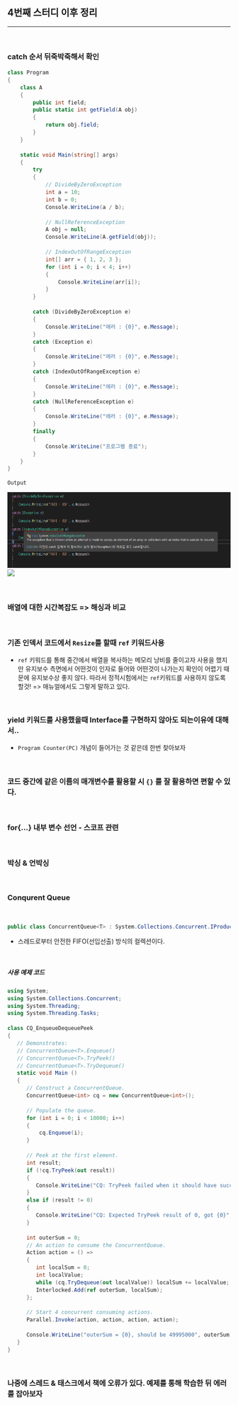 ## 4번째 스터디 이후 정리
----------------

<br />

### catch 순서 뒤죽박죽해서 확인

```csharp
class Program
{
    class A
    {
        public int field;
        public static int getField(A obj)
        {
            return obj.field;
        }
    }

    static void Main(string[] args)
    {
        try
        {
            // DivideByZeroException
            int a = 10;
            int b = 0;
            Console.WriteLine(a / b);

            // NullReferenceException
            A obj = null;
            Console.WriteLine(A.getField(obj));

            // IndexOutOfRangeException            
            int[] arr = { 1, 2, 3 };
            for (int i = 0; i < 4; i++)
            {
                Console.WriteLine(arr[i]);
            }
        }

        catch (DivideByZeroException e)
        {
            Console.WriteLine("에러 : {0}", e.Message);
        }
        catch (Exception e)
        {
            Console.WriteLine("에러 : {0}", e.Message);
        }
        catch (IndexOutOfRangeException e)
        {
            Console.WriteLine("에러 : {0}", e.Message);
        }
        catch (NullReferenceException e)
        {
            Console.WriteLine("에러 : {0}", e.Message);
        }
        finally
        {
            Console.WriteLine("프로그램 종료");
        }
    }
}
```

`Output`

![Output of Upper Code](./images/catch_exception_image.PNG)
<image src="./images/catch_exception_image.PNG">


<br />

### 배열에 대한 시간복잡도 => 해싱과 비교

<br />

### 기존 인덱서 코드에서 `Resize`를 할때 `ref` 키워드사용
- `ref` 키워드를 통해 중간에서 배열을 복사하는 메모리 낭비를 줄이고자 사용을 했지만 유지보수 측면에서 어떤것이 인자로 들어와 어떤것이 나가는지 확인이 어렵기 때문에 유지보수상 좋지 않다. 따라서 정적시험에서는 `ref`키워드를 사용하지 않도록 할것! => 매뉴얼에서도 그렇게 말하고 있다.

<br />

### yield 키워드를 사용했을때 Interface를 구현하지 않아도 되는이유에 대해서..
- `Program Counter(PC)` 개념이 들어가는 것 같은데 한번 찾아보자

<br />

### 코드 중간에 같은 이름의 매개변수를 활용할 시 `{}` 를 잘 활용하면 편할 수 있다.

<br />

### for{...} 내부 변수 선언 - 스코프 관련

<br />

### 박싱 & 언박싱

<br />

### Conqurent Queue

<br />

```csharp
public class ConcurrentQueue<T> : System.Collections.Concurrent.IProducerConsumerCollection<T>, System.Collections.Generic.IEnumerable<T>, System.Collections.Generic.IReadOnlyCollection<T>, System.Collections.ICollection
```
- 스레드로부터 안전한 FIFO(선입선출) 방식의 컬렉션이다.

<br />

##### 사용 예제 코드

```csharp
using System;
using System.Collections.Concurrent;
using System.Threading;
using System.Threading.Tasks;

class CQ_EnqueueDequeuePeek
{
   // Demonstrates:
   // ConcurrentQueue<T>.Enqueue()
   // ConcurrentQueue<T>.TryPeek()
   // ConcurrentQueue<T>.TryDequeue()
   static void Main ()
   {
      // Construct a ConcurrentQueue.
      ConcurrentQueue<int> cq = new ConcurrentQueue<int>();

      // Populate the queue.
      for (int i = 0; i < 10000; i++)
      {
          cq.Enqueue(i);
      }

      // Peek at the first element.
      int result;
      if (!cq.TryPeek(out result))
      {
         Console.WriteLine("CQ: TryPeek failed when it should have succeeded");
      }
      else if (result != 0)
      {
         Console.WriteLine("CQ: Expected TryPeek result of 0, got {0}", result);
      }

      int outerSum = 0;
      // An action to consume the ConcurrentQueue.
      Action action = () =>
      {
         int localSum = 0;
         int localValue;
         while (cq.TryDequeue(out localValue)) localSum += localValue;
         Interlocked.Add(ref outerSum, localSum);
      };

      // Start 4 concurrent consuming actions.
      Parallel.Invoke(action, action, action, action);

      Console.WriteLine("outerSum = {0}, should be 49995000", outerSum);
   }
}
```

<br />

### 나중에 스레드 & 태스크에서 책에 오류가 있다. 예제를 통해 학습한 뒤 에러를 잡아보자  